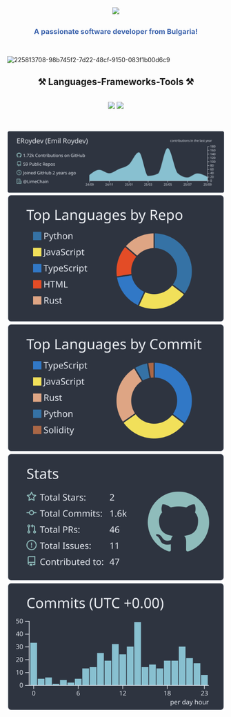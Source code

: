 


<h1 align="center">
    <img src="https://readme-typing-svg.herokuapp.com/?font=Righteous&size=35&center=true&vCenter=true&width=500&height=70&duration=4000&lines=Hi+There!+👋;+I'm+Emil+Roydev!;" />
</h1>

<h3 align="center" style="color: #3d64ad;">A passionate software developer from Bulgaria!</h3>

<br/>


![225813708-98b745f2-7d22-48cf-9150-083f1b00d6c9](https://github.com/ERoydev/ERoydev/assets/125214785/dad98ea9-f323-4c07-baa3-a7c4c483694e)

<h2 align="center">⚒️ Languages-Frameworks-Tools ⚒️</h2>
<br/>
<div align="center">
    <img src="https://skillicons.dev/icons?i=react,bootstrap,html,css,vscode,github,git,django,angular,solidity" />
    <img src="https://skillicons.dev/icons?i=rust,nodejs,python,javascript,mysql,postgres,docker,typescript" /><br>
</div>

<br></br>
[![](https://raw.githubusercontent.com/ERoydev/ERoydev/master/profile-summary-card-output/nord_dark/0-profile-details.svg)](https://github.com/vn7n24fzkq/github-profile-summary-cards)
[![](https://raw.githubusercontent.com/ERoydev/ERoydev/master/profile-summary-card-output/nord_dark/1-repos-per-language.svg)](https://github.com/vn7n24fzkq/github-profile-summary-cards) [![](https://raw.githubusercontent.com/ERoydev/ERoydev/master/profile-summary-card-output/nord_dark/2-most-commit-language.svg)](https://github.com/vn7n24fzkq/github-profile-summary-cards)
[![](https://raw.githubusercontent.com/ERoydev/ERoydev/master/profile-summary-card-output/nord_dark/3-stats.svg)](https://github.com/vn7n24fzkq/github-profile-summary-cards) [![](https://raw.githubusercontent.com/ERoydev/ERoydev/master/profile-summary-card-output/nord_dark/4-productive-time.svg)](https://github.com/vn7n24fzkq/github-profile-summary-cards)

